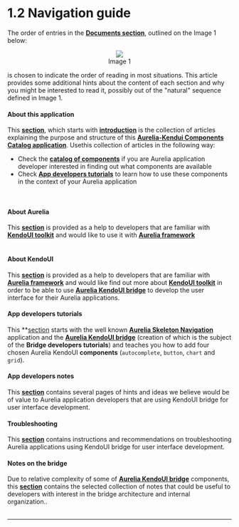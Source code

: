 # 1.2 Navigation guide
The order of entries in the **[Documents section](http://aurelia-ui-toolkits.github.io/demo-kendo/#/documentation)**, outlined on the Image 1 below:
<br>

<p align=center>
  <img src="https://cloud.githubusercontent.com/assets/2712405/15588230/d678e1e6-235a-11e6-9266-b6a783e24246.png"></img>
<br>
  Image 1
</p>

is chosen to indicate the order of reading in most situations. This article provides some additional hints about the content of each section and why you might be interested to read it, possibly out of the "natural" sequence defined in Image 1.
<br>

#### About this application

This **[section](https://aurelia-ui-toolkits.gitbooks.io/kendoui-bridge-docs/content/about_this_application.html)**, which starts with **[introduction](#/help/docs/about_this_application/1._introduction)** is the collection of articles explaining the purpose and structure of this **[Aurelia-Kendui Components Catalog application](http://aurelia-ui-toolkits.github.io/demo-kendo/)**. Usethis collection of articles in the following way:
<br>
- Check the **[catalog of components](http://aurelia-ui-toolkits.github.io/demo-kendo/#/samples)** if you are Aurelia application developer interested in finding out what components are available
- Check **[App developers tutorials](https://aurelia-ui-toolkits.gitbooks.io/kendoui-bridge-docs/content/developers_tutorials.html)** to learn how to use these components in the context of your Aurelia application
<br>

#### About Aurelia

This **[section](https://aurelia-ui-toolkits.gitbooks.io/kendoui-bridge-docs/content/about_aurelia.html)** is provided as a help to developers that are familiar with **[KendoUI toolkit](http://www.telerik.com/kendo-ui)** and would like to use it with **[Aurelia framework](http://aurelia.io/)**
<br><br>

#### About KendoUI

This **[section](https://aurelia-ui-toolkits.gitbooks.io/kendoui-bridge-docs/content/about_kendoui.html)** is provided as a help to developers that are familiar with **[Aurelia framework](http://aurelia.io/)** and would like find out more about **[KendoUI toolkit](http://www.telerik.com/kendo-ui)** in order to be able to use **[Aurelia KendoUI bridge](https://github.com/aurelia-ui-toolkits/aurelia-kendoui-bridge)** to develop the user interface for their Aurelia applications.
<br>

#### App developers tutorials

This **[section](https://aurelia-ui-toolkits.gitbooks.io/kendoui-bridge-docs/content/developers_tutorials.html) starts with the well known **[Aurelia Skeleton Navigation](https://github.com/aurelia/skeleton-navigation/tree/master/skeleton-es2016)** application and the **[Aurelia KendoUI bridge](https://github.com/aurelia-ui-toolkits/skeleton-navigation-kendo)** (creation of which is the subject of the **Bridge developers tutorials**) and teaches you how to add four chosen Aurelia KendoUI **components** (`autocomplete`, `button`, `chart` and `grid`).
<br>

#### App developers notes

This **[section](https://aurelia-ui-toolkits.gitbooks.io/kendoui-bridge-docs/content/developers_notes.html)** contains several pages of hints and ideas we believe would be of value to Aurelia application developers that are using KendoUI bridge for user interface development.
<br>

#### Troubleshooting

This **[section](https://aurelia-ui-toolkits.gitbooks.io/kendoui-bridge-docs/content/troubleshooting.html)** contains instructions and recommendations on troubleshooting Aurelia applications using KendoUI bridge for user interface development.
<br>

#### Notes on the bridge

Due to relative complexity of some of **[Aurelia KendoUI bridge](https://github.com/aurelia-ui-toolkits/aurelia-kendoui-bridge)** components, this **[section](https://aurelia-ui-toolkits.gitbooks.io/kendoui-bridge-docs/content/bridge_developers_notes.html)** contains the selected collection of notes that could be useful to developers with interest in the bridge architecture and internal organization..
<br><br>
***


